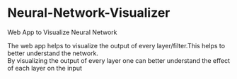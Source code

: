 # Neural-Network-Visualizer
Web App to Visualize Neural Network

The web app helps to visualize the output of every layer/filter.This helps to better understand the network. <br />
By visualizing the output of every layer one can better understand the effect of each layer on the input


